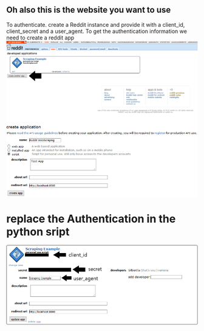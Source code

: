 <h2>Oh also this is the website you want to use</h2>
To authenticate. create a Reddit instance and provide it with a client_id, client_secret and a user_agent.
To get the authentication information we need to create a reddit app
<img src = 'https://github.com/Issadaorn/redditpoststat/blob/main/images/1_GQ8IREDENnkCRQT3VS55mQ.png' alt = '<' align='center'/>

<img src = 'https://github.com/Issadaorn/redditpoststat/blob/main/images/1_ssLYczSLGzfm6SPM7mWzBg.png' alt = '3' align='center'/>

<h1>replace the Authentication in the python sript</h1>
<img src = 'https://github.com/Issadaorn/redditpoststat/blob/main/images/1_khszOCCaCtqZ6jM19uhpiQ.png'  alt = 'neo' align='center'/>


